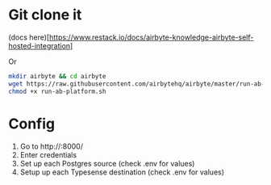 
# Git clone it
(docs here)[https://www.restack.io/docs/airbyte-knowledge-airbyte-self-hosted-integration]

Or 
```bash
mkdir airbyte && cd airbyte
wget https://raw.githubusercontent.com/airbytehq/airbyte/master/run-ab-platform.sh
chmod +x run-ab-platform.sh
```

# Config
1. Go to http://<serverIP>:8000/
2. Enter credentials
3. Set up each Postgres source (check .env for values)
4. Setup up each Typesense destination (check .env for values)